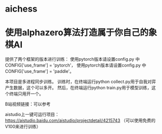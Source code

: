 # aichess
# 使用alphazero算法打造属于你自己的象棋AI


提供了两个框架的版本进行训练：
使用pytorch版本请设置config.py 中CONFIG['use_frame'] = 'pytorch'，
使用pytorch版本请设置config.py 中CONFIG['use_frame'] = 'paddle'。


本项目是多进程同步训练。
训练时，在终端运行python collect.py用于自我对弈产生数据，这个可以多开。
然后，在终端运行python train.py用于模型训练，这个终端只用开一个。


B站视频链接：可以参考

aistudio上一键可运行项目：https://aistudio.baidu.com/aistudio/projectdetail/4215743 （可以使用免费的V100来进行训练）
